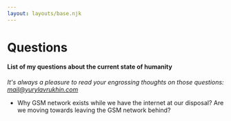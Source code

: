 ```yaml
---
layout: layouts/base.njk
---
```


# Questions

#### List of my questions about the current state of humanity

_It's always a pleasure to read your engrossing thoughts on those questions: [mail@yurylavrukhin.com](mailto:mail@yurylavrukhin.com "E-mail")_

- Why GSM network exists while we have the internet at our disposal? Are we moving towards leaving the GSM network behind?
